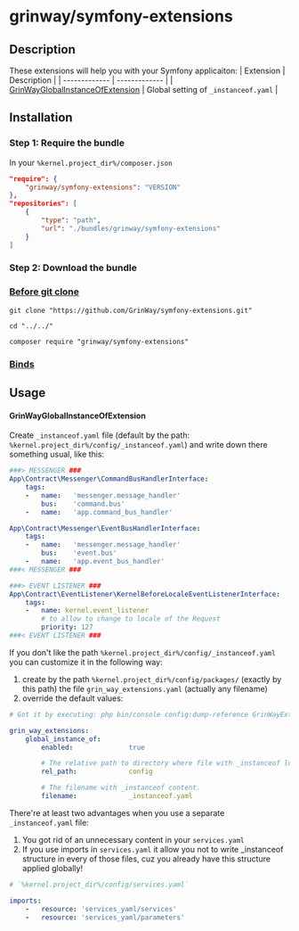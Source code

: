 # grinway/symfony-extensions

## Description

These extensions will help you with your Symfony applicaiton:
| Extension | Description |
| ------------- | ------------- |
| [GrinWayGlobalInstanceOfExtension](https://github.com/GrinWay/symfony-extensions/blob/main/src/Extension/GrinWayGlobalInstanceOfExtension.php) | Global setting of `_instanceof.yaml` |

## Installation

### Step 1: Require the bundle

In your `%kernel.project_dir%/composer.json`

```json
"require": {
    "grinway/symfony-extensions": "VERSION"
},
"repositories": [
    {
        "type": "path",
        "url": "./bundles/grinway/symfony-extensions"
    }
]
```

### Step 2: Download the bundle

### [Before git clone](https://github.com/GrinWay/docs/blob/main/docs/bundles_grin_symfony%20mkdir.md)

```console
git clone "https://github.com/GrinWay/symfony-extensions.git"
```

```console
cd "../../"
```

```console
composer require "grinway/symfony-extensions"
```

### [Binds](https://github.com/GrinWay/docs/blob/main/docs/borrow-services.yaml-section.md)

## Usage

#### GrinWayGlobalInstanceOfExtension

Create `_instanceof.yaml` file (default by the path: `%kernel.project_dir%/config/_instanceof.yaml`)
and write down there something usual, like this:

```yaml
###> MESSENGER ###
App\Contract\Messenger\CommandBusHandlerInterface:
    tags:
    -   name:   'messenger.message_handler'
        bus:    'command.bus'
    -   name:   'app.command_bus_handler'

App\Contract\Messenger\EventBusHandlerInterface:
    tags:
    -   name:   'messenger.message_handler'
        bus:    'event.bus'
    -   name:   'app.event_bus_handler'
###< MESSENGER ###

###> EVENT LISTENER ###
App\Contract\EventListener\KernelBeforeLocaleEventListenerInterface:
    tags:
    -   name: kernel.event_listener
        # to allow to change to locale of the Request
        priority: 127
###< EVENT LISTENER ###
```

If you don't like the path `%kernel.project_dir%/config/_instanceof.yaml`
you can customize it in the following way:

1) create by the path `%kernel.project_dir%/config/packages/` (exactly by this path) the file `grin_way_extensions.yaml` (actually any filename)
2) override the default values:
```yaml
# Got it by executing: php bin/console config:dump-reference GrinWayExtensionsBundle

grin_way_extensions:
    global_instance_of:
        enabled:              true

        # The relative path to directory where file with _instanceof locates to assign tags globally
        rel_path:             config

        # The filename with _instanceof content.
        filename:             _instanceof.yaml
```

There're at least two advantages when you use a separate `_instanceof.yaml` file:
1) You got rid of an unnecessary content in your `services.yaml`
2) If you use imports in `services.yaml` it allow you not to write _instanceof structure in every of those files, cuz you already have this structure applied globally!

```yaml
# `%kernel.project_dir%/config/services.yaml`

imports:
    -   resource: 'services_yaml/services'
    -   resource: 'services_yaml/parameters'
```